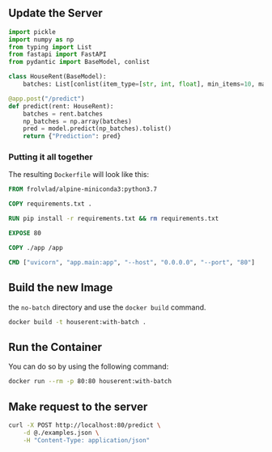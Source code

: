 ## Update the Server

```python
import pickle
import numpy as np
from typing import List
from fastapi import FastAPI
from pydantic import BaseModel, conlist

class HouseRent(BaseModel):
    batches: List[conlist(item_type=[str, int, float], min_items=10, max_items=10)]

@app.post("/predict")
def predict(rent: HouseRent):
    batches = rent.batches
    np_batches = np.array(batches)
    pred = model.predict(np_batches).tolist()
    return {"Prediction": pred}
```



### Putting it all together

The resulting `Dockerfile` will look like this:

```Dockerfile
FROM frolvlad/alpine-miniconda3:python3.7

COPY requirements.txt .

RUN pip install -r requirements.txt && rm requirements.txt

EXPOSE 80

COPY ./app /app

CMD ["uvicorn", "app.main:app", "--host", "0.0.0.0", "--port", "80"]
```


## Build the new Image
the `no-batch` directory and use the `docker build` command.
```bash
docker build -t houserent:with-batch .
```


## Run the Container
You can do so by using the following command:

```bash
docker run --rm -p 80:80 houserent:with-batch
```


## Make request to the server

```bash
curl -X POST http://localhost:80/predict \
    -d @./examples.json \
    -H "Content-Type: application/json"
```
